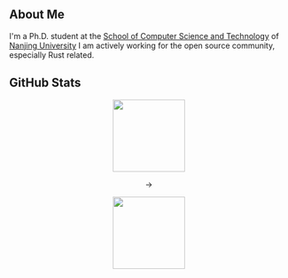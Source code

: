 ## About Me
I'm a Ph.D. student at the [School of Computer Science and Technology](https://cs.nju.edu.cn/cs_en/) of [Nanjing University](https://njunju.nju.edu.cn/EN/main.htm)
I am actively working for the open source community, especially Rust related.


## GitHub Stats
<div align="center">
  <img height="130em" src="https://github-readme-stats.vercel.app/api?username=xizheyin&show_icons=true&theme=tokyonight&count_private=true&rank_icon=github&rank_icon=github" />

->

  <img height="130em" src="https://github-readme-stats.vercel.app/api/top-langs/?username=xizheyin&layout=compact&theme=tokyonight&hide=html,css" />
</div>
